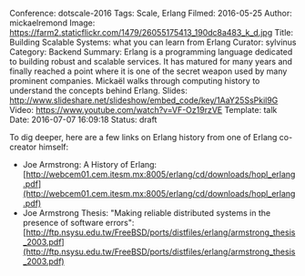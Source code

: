 Conference: dotscale-2016
Tags: Scale, Erlang
Filmed: 2016-05-25
Author: mickaelremond
Image: https://farm2.staticflickr.com/1479/26055175413_190dc8a483_k_d.jpg
Title: Building Scalable Systems: what you can learn from Erlang
Curator: sylvinus
Category: Backend
Summary: Erlang is a programming language dedicated to building robust and scalable services. It has matured for many years and finally reached a point where it is one of the secret weapon used by many prominent companies. Mickaël walks through computing history to understand the concepts behind Erlang.
Slides: http://www.slideshare.net/slideshow/embed_code/key/1AaY25SsPkil9G
Video: https://www.youtube.com/watch?v=VF-Oz19rzVE
Template: talk
Date: 2016-07-07 16:09:18
Status: draft


To dig deeper, here are a few links on Erlang history from one of Erlang co-creator himself:
- Joe Armstrong: A History of Erlang: [http://webcem01.cem.itesm.mx:8005/erlang/cd/downloads/hopl_erlang.pdf](http://webcem01.cem.itesm.mx:8005/erlang/cd/downloads/hopl_erlang.pdf)
- Joe Armstrong Thesis: "Making reliable distributed systems in the presence of software errors": [http://ftp.nsysu.edu.tw/FreeBSD/ports/distfiles/erlang/armstrong_thesis_2003.pdf](http://ftp.nsysu.edu.tw/FreeBSD/ports/distfiles/erlang/armstrong_thesis_2003.pdf)
